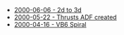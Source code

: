 * [2000-06-06 - 2d to 3d](/dev/vb/2d23d)
* [2000-05-22 - Thrusts ADF created](/dev/amos/thrusts)
* [2000-04-16 - VB6 Spiral](/dev/vb/spiral)
